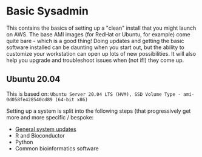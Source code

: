 # Basic Sysadmin
This contains the basics of setting up a "clean" install that you might launch on AWS. The base AMI images (for RedHat or Ubuntu, for example) come quite bare - which is a good thing! Doing updates and getting the basic software installed can be daunting when you start out, but the ability to customize your workstation can open up lots of new possibilities. It will also help you upgrade and troubleshoot issues when (not if!) they come up.

## Ubuntu 20.04
This is based on:
`Ubuntu Server 20.04 LTS (HVM), SSD Volume Type - ami-0d058fe428540cd89 (64-bit x86)`

Setting up a system is split into the following steps (that progressively get more and more specific / bespoke:

* [General system updates](system.md)
* R and Bioconductor
* Python
* Common bioinformatics software
